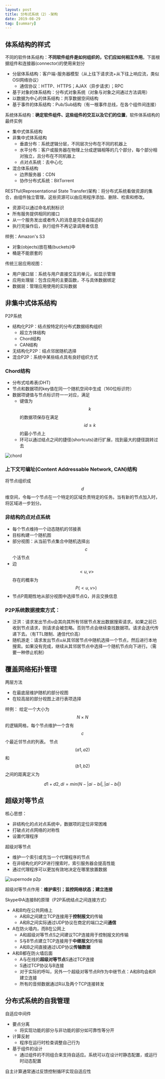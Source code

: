 ```yaml
---
layout: post
title: 分布式系统（2）-架构
date: 2019-08-29
tag: [summary]
---
```


## 体系结构的样式
不同的软件体系结构：**不同软件组件是如何组织的，它们应如何相互作用**。下面根据组件和连接器(connector)的使用来划分
* 分层体系结构：客户端-服务器模型（从上往下请求流+从下往上响应流，类似OSI网络协议）
	- 通信协议：HTTP、HTTPS；AJAX（异步请求）；RPC
* 基于对象的体系结构：分布式对象系统（对象与对象之间通过方法调用）
* 以数据为中心的体系结构：共享数据空间结构
* 基于事件的体系结构：Pub/Sub结构（有一根事件总线，在各个组件间连接）

系统体系结构：**确定软件组件、这些组件的交互以及它们的位置**，软件体系结构的最终实例
* 集中式体系结构
* 非集中式体系结构
	- 垂直分布：系统逻辑分层，不同层次分布在不同的机器上
	- 水平分布：客户或服务器在物理上分成逻辑相等的几个部分，每个部分相对独立，且分布在不同机器上
	- 点对点系统：去中心化
* 混合体系结构
	* 边界服务器：CDN
	* 协作分布式系统：BitTorrent

RESTful(Representational State Transfer)架构：将分布式系统看做资源的集合，由组件独立管理。这些资源可以由应用程序添加、删除、检索和修改。
* 资源可以通过命名机制标识
* 所有服务提供相同的接口
* 从一个服务发出或者传入的消息是完全自描述的
* 执行完操作后，执行组件不再记录调用者信息

样例：Amazon's S3
* 对象(objects)放在桶(buckets)中
* 桶是不能嵌套的

传统三层应用视图：
* 用户接口层：系统与用户直接交互的单元，如显示管理
* 应用处理层：包含应用的主要函数，不与具体数据绑定
* 数据层：管理应用使用的实际数据

## 非集中式体系结构
P2P系统
* 结构化P2P：结点按特定的分布式数据结构组织
	- 超立方体结构
	- Chord结构
	- CAN结构
* 无结构化P2P：结点邻居随机选择
* 混合P2P：系统中某些结点具有良好组织方式

### Chord结构
* 分布式哈希表(DHT)
* 节点和数据项的key值在同一个随机空间中生成（160位标识符）
* 数据项键值与节点标识符一一对应，满足
	- 键值为$$k$$的数据项保存在满足$$id\geq k$$的最小节点上
	- 环可以通过结点之间的捷径(shortcuts)进行扩展，找到最大的捷径跳转过去

![chord](https://sujithjay.com/public/DHT-Dynamo.png)

### 上下文可编址(Content Addressable Network, CAN)结构
将节点组织成$$d$$维空间，令每一个节点在一个特定的区域负责特定的任务。当有新的节点加入时，将区域进一步划分。

### 非结构的点对点系统
* 每个节点维持一个动态随机的邻接表
* 目标构建一个随机图
* 部分视图：从当前节点集合中随机选择出$$c$$个活节点
* 边$$<u,v>$$存在的概率为$$P(<u,v>)$$
* 节点P周期性地从部分视图中选择节点Q，并且交换信息

### P2P系统数据搜索方式：
* 泛洪：请求发出节点u会其向其所有邻居节点发出数据搜索请求。如果之前已收到节点请求，则请求会被忽略。否则节点会继续查找数据项。请求会迭代传递下去。（有TTL限制、通信代价高）
* 随机游走：请求发出节点u从其邻居节点中随机选择一个节点，然后进行本地搜索。如果没有完成，继续从其邻居节点中选择一个随机节点向下进行。（需要一种停止机制）

## 覆盖网络拓扑管理
两层方法
* 在最底层维护随机的部分视图
* 在较高层的部分视图上进行表项选择

样例：
给定一个大小为$$N\times N$$的逻辑网格，每个节点维护一个含有$$c$$个最近邻节点的列表。
节点$$(a1,a2)$$和$$(b1,b2)$$之间的距离定义为

$$d1+d2,di=min(N-|ai-bi|,|ai-bi|)$$

## 超级对等节点
核心思想：
* 非结构化的点对点系统中，数据项的定位非常困难
* 打破点对点网络的对称性
* 设置代理程序

超级对等节点
* 维护一个索引或充当一个代理程序的节点
* 在非结构化的P2P进行搜索时，索引服务器会提高性能
* 通过代理程序可以更加有效地决定在哪里放置数据

![supernode p2p](https://crypto.stanford.edu/cs294s/projects/skype-network-2.png)

超级对等节点作用：**维护索引；监控网络状态；建立连接**

Skype中A连接B的原理（P2P系统结点之间连接方式）
* A和B均在公共网络上
	* A和B之间建立TCP连接用于**控制报文**的传输
	* A和B之间实际通过UDP协议在商定的端口之间**通信**
* A在防火墙内，而B在公网上
	* A和超级对等节点S之间建议TCP连接用于控制报文的传输
	* S与B节点建立TCP连接用于**中继报文**的传输
	* A和B之间直接通过UDP协议**传输数据**
* A和B都在防火墙后面
	* A与在线的**超级对等节点**S通过TCP连接
	* S通过TCP协议与B连接
	* 对于实际的呼叫，另外一个超级对等节点R作为中继节点：A和B均会和R建立连接
	* 所有的音频数据通过R以及两个TCP连接转发

## 分布式系统的自我管理
自适应中间件
* 要点分离
	* 将实现功能的部分与非功能的部分如可靠性等分开
* 计算反射
	* 程序在运行时检查调整自己行为
* 基于组件的设计
	* 通过组件的不同组合来支持自适应。系统可以在设计时静态配置，或运行时动态配置

自主计算通常通过反馈控制循环实现自适应性